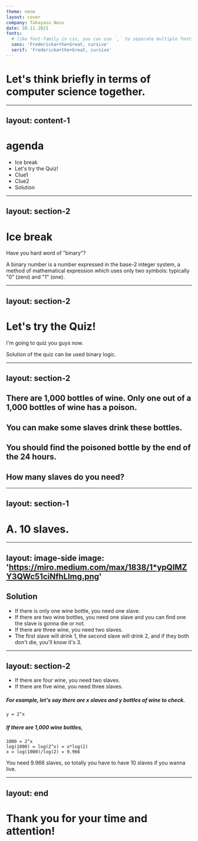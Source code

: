 ```yaml
---
theme: none
layout: cover
company: Takayasu Nasu
date: 30.11.2021
fonts:
  # like font-family in css, you can use `,` to separate multiple fonts for fallback
  sans: 'Fredericka+the+Great, cursive'
  serif: 'Fredericka+the+Great, cursive'
---
```


# Let's think briefly in terms of computer science together.

---
layout: content-1
---

# agenda


- Ice break
- Let's try the Quiz!
- Clue1
- Clue2
- Solution


---
layout: section-2
---

# Ice break

Have you hard word of "binary"?

A binary number is a number expressed in the base-2 integer system, a method of mathematical expression which uses only two symbols: typically "0" (zero) and "1" (one).


---
layout: section-2
---

# Let's try the Quiz!


I'm going to quiz you guys now.

Solution of the quiz can be used binary logic.



---
layout: section-2
---

## There are 1,000 bottles of wine. Only one out of a 1,000 bottles of wine has a poison.
## You can make some slaves drink these bottles.
## You should find the poisoned bottle by the end of the 24 hours.
## How many slaves do you need?


---
layout: section-1
---

# A. 10 slaves.

---
layout: image-side
image: 'https://miro.medium.com/max/1838/1*ypQIMZY3QWc51ciNfhLlmg.png'
---

## Solution

- If there is only one wine bottle, you need one slave.
- If there are two wine bottles, you need one slave and you can find one the slave is gonna die or not.
- If there are three wine, you need two slaves.
- The first slave will drink 1, the second slave will drink 2, and if they both don't die, you'll know it's 3.


---
layout: section-2
---

- If there are four wine, you need two slaves.
- If there are five wine, you need three slaves.

##### For example, let's say there are x slaves and y bottles of wine to check.

```
y = 2^x
```


##### If there are 1,000 wine bottles,

```
1000 = 2^x
log(1000) = log(2^x) = x*log(2)
x = log(1000)/log(2) = 9.966
```

You need 9.966 slaves, so totally you have to have 10 slaves if you wanna live.

---
layout: end
---

# Thank you for your time and attention!

